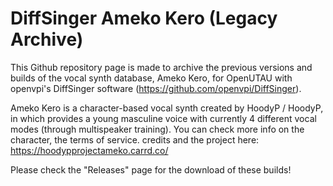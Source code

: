 # DiffSinger Ameko Kero (Legacy Archive)
This Github repository page is made to archive the previous versions and builds of the vocal synth database, Ameko Kero, for OpenUTAU with openvpi's DiffSinger software (https://github.com/openvpi/DiffSinger).

Ameko Kero is a character-based vocal synth created by HoodyP / HoodyP, in which provides a young masculine voice with currently 4 different vocal modes (through multispeaker training).
You can check more info on the character, the terms of service. credits and the project here: https://hoodypprojectameko.carrd.co/

Please check the "Releases" page for the download of these builds!
